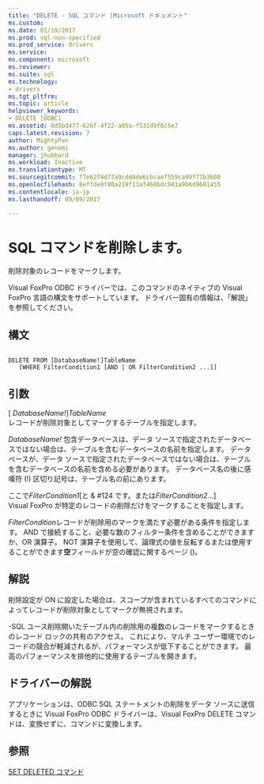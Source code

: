 ```yaml
---
title: "DELETE - SQL コマンド |Microsoft ドキュメント"
ms.custom: 
ms.date: 01/19/2017
ms.prod: sql-non-specified
ms.prod_service: drivers
ms.service: 
ms.component: microsoft
ms.reviewer: 
ms.suite: sql
ms.technology:
- drivers
ms.tgt_pltfrm: 
ms.topic: article
helpviewer_keywords:
- DELETE [ODBC]
ms.assetid: 0d5bd477-626f-4f22-a05a-f531d9f8c5e7
caps.latest.revision: 7
author: MightyPen
ms.author: genemi
manager: jhubbard
ms.workload: Inactive
ms.translationtype: MT
ms.sourcegitcommit: f7e6274d77a9cdd4de6cbcaef559ca99f77b3608
ms.openlocfilehash: 8effde0f80a219f11af460bdc941a9b6d9681455
ms.contentlocale: ja-jp
ms.lasthandoff: 09/09/2017

---
```

# <a name="delete---sql-command"></a>SQL コマンドを削除します。
削除対象のレコードをマークします。  
  
 Visual FoxPro ODBC ドライバーでは、このコマンドのネイティブの Visual FoxPro 言語の構文をサポートしています。 ドライバー固有の情報は、「解説」を参照してください。  
  
## <a name="syntax"></a>構文  
  
```  
  
DELETE FROM [DatabaseName!]TableName  
   [WHERE FilterCondition1 [AND | OR FilterCondition2 ...]]  
```  
  
## <a name="arguments"></a>引数  
 [ *DatabaseName!*]*TableName*  
 レコードが削除対象としてマークするテーブルを指定します。  
  
 *DatabaseName!* 包含データベースは、データ ソースで指定されたデータベースではない場合は、テーブルを含むデータベースの名前を指定します。 データベースが、データ ソースで指定されたデータベースではない場合は、テーブルを含むデータベースの名前を含める必要があります。 データベース名の後に感嘆符 (!) 区切り記号は、テーブル名の前にあります。  
  
 ここで*FilterCondition1*[と & #124 です。または*FilterCondition2*...]  
 Visual FoxPro が特定のレコードの削除だけをマークすることを指定します。  
  
 *FilterCondition*レコードが削除用のマークを満たす必要がある条件を指定します。 AND で接続すること、必要な数のフィルター条件を含めることができますか、OR 演算子。 NOT 演算子を使用して、論理式の値を反転するまたは使用することができます**空**フィールドが空の確認に関するページ ()。  
  
## <a name="remarks"></a>解説  
 削除設定が ON に設定した場合は、スコープが含まれているすべてのコマンドによってレコードが削除対象としてマークが無視されます。  
  
 -SQL ユース削除開いたテーブル内の削除用の複数のレコードをマークするときのレコード ロックの共有のアクセス。 これにより、マルチ ユーザー環境でのレコードの競合が軽減されるが、パフォーマンスが低下することができます。 最高のパフォーマンスを排他的に使用するテーブルを開きます。  
  
## <a name="driver-remarks"></a>ドライバーの解説  
 アプリケーションは、ODBC SQL ステートメントの削除をデータ ソースに送信するときに Visual FoxPro ODBC ドライバーは、Visual FoxPro DELETE コマンドは、変換せずに、コマンドに変換します。  
  
## <a name="see-also"></a>参照  
 [SET DELETED コマンド](../../odbc/microsoft/set-deleted-command.md)

